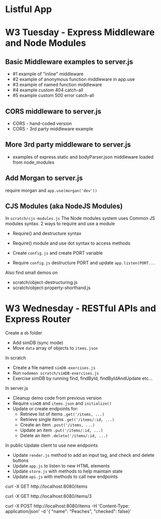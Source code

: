 Listful App
===========
  
# W3 Tuesday - Express Middleware and Node Modules

## Basic Middleware examples to server.js
- #1 example of "inline" middleware
- #2 example of anonymous function middleware in app.use
- #3 example of named function middleware
- #4 example custom 404 catch-all
- #5 example custom 500 error catch-all

## CORS middleware to server.js
- CORS - hand-coded version
- CORS - 3rd party middleware example

## More 3rd party middleware to server.js
- examples of express.static and bodyParser.json middleware loaded from node_modules

## Add Morgan to server.js
require morgan and `app.use(morgan('dev'))`

## CJS Modules (aka NodeJS Modules)
In `scratch/cjs-modules.js`
The Node modules system uses Common JS modules syntax. 
2 ways to require and use a module
- Require() and destructure syntax
- Require() module and use dot syntax to access methods

- Create `config.js` and create PORT variable
- Require `config.js` destructure PORT and update `app.listen(PORT...`

Also find small demos on 
- scratch/object-destructuring.js
- scratch/object-property-shorthand.js

# W3 Wednesday - RESTful APIs and Express Router

Create a `db` folder
- Add simDB (sync mode)
- Move `data` array of objects to `items.json`

In scratch
- Create a file named `simDB-exercises.js`
- Run `nodemon scratch/simDB-exercises.js`
- Exercise simDB by running find, findById, findByIdAndUpdate etc...

In server.js
- Cleanup demo code from previous version
- Require `simDB` and `items.json` and `initialize()`
- Update or create endpoints for:
  - Retrieve list of items `.get('/items, ...)`
  - Retrieve single items `.get('/items/:id, ...)`
  - Create an item `.post('/items, ...)`
  - Update an item `.put('/items/:id, ...)`
  - Delete an item `.delete('/items/:id, ...)`

In public
Update client to use new endpoints
- Update `render.js` method to add an input tag, and check and delete buttons
- Update `app.js` to listen to new HTML elements
- Update `store.js` with methods to help maintain state
- Update `api.js` with methods to call new endpoints

curl -X GET http://localhost:8080/items

curl -X GET http://localhost:8080/items/3

curl -X POST http://localhost:8080/items -H 'Content-Type: application/json' -d '{
"name": "Peaches", "checked": false}'